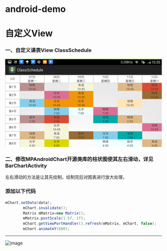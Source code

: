 # android-demo
# 自定义View

### 一、自定义课表View  ClassSchedule
![image](https://github.com/nickyyu/MyProject/blob/master/Screenshot_2015-09-10-15-35-26.png)
### 二、修改MPAndroidChart开源类库的柱状图使其左右滑动，详见BarChartActivity
左右滑动的方法是让其先绘制，绘制完后对图表进行放大处理，

### 添加以下代码

```java
mChart.setData(data);
        mChart.invalidate();
        Matrix mMatrix=new Matrix();
        mMatrix.postScale(1.5f, 1f);
        mChart.getViewPortHandler().refresh(mMatrix, mChart, false);
        mChart.animateY(800);
```

----
![image](https://github.com/nickyyu/MyPicture/blob/master/20150913_095446.gif)
